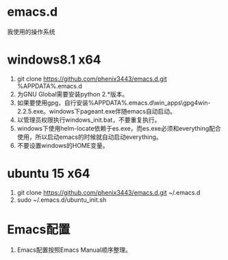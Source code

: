 emacs.d
=======
我使用的操作系统
# windows8.1 x64
1. git clone https://github.com/phenix3443/emacs.d.git %APPDATA%\.emacs.d
2. 为GNU Global需要安装python 2.*版本。
3. 如果要使用gpg，自行安装%APPDATA%\.emacs.d\win_apps\gpg4win-2.2.5.exe。windows下pageant.exe伴随emacs自动启动。
4. 以管理员权限执行windows_init.bat，不要重复执行。
5. windows下使用helm-locate依赖于es.exe，而es.exe必须和everything配合使用，所以启动emacs的时候就自动启动everything。
6. 不要设置windows的HOME变量。

# ubuntu 15 x64
1. git clone https://github.com/phenix3443/emacs.d.git ~/.emacs.d
2. sudo ~/.emacs.d/ubuntu_init.sh

# Emacs配置
1. Emacs配置按照Emacs Manual顺序整理。
